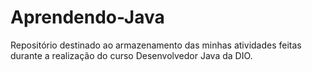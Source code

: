 # Aprendendo-Java
Repositório destinado ao armazenamento das minhas atividades feitas durante a realização do curso Desenvolvedor Java da DIO.
